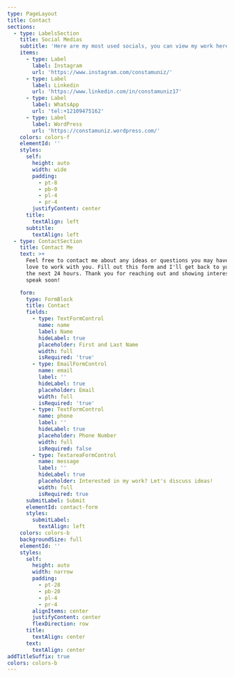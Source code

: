 ```yaml
---
type: PageLayout
title: Contact
sections:
  - type: LabelsSection
    title: Social Medias
    subtitle: 'Here are my most used socials, you can view my work here as well!'
    items:
      - type: Label
        label: Instagram
        url: 'https://www.instagram.com/constamuniz/'
      - type: Label
        label: Linkedin
        url: 'https://www.linkedin.com/in/constamuniz17'
      - type: Label
        label: WhatsApp
        url: 'tel:+12109475162'
      - type: Label
        label: WordPress
        url: 'https://constamuniz.wordpress.com/'
    colors: colors-f
    elementId: ''
    styles:
      self:
        height: auto
        width: wide
        padding:
          - pt-8
          - pb-0
          - pl-4
          - pr-4
        justifyContent: center
      title:
        textAlign: left
      subtitle:
        textAlign: left
  - type: ContactSection
    title: Contact Me
    text: >+
      Feel free to contact me about any ideas or questions you may have, I'd
      love to work with you. Fill out this form and I'll get back to you within
      the next 24 hours. Thank you for reaching out and showing interest, we'll
      speak soon!

    form:
      type: FormBlock
      title: Contact
      fields:
        - type: TextFormControl
          name: name
          label: Name
          hideLabel: true
          placeholder: First and Last Name
          width: full
          isRequired: 'true'
        - type: EmailFormControl
          name: email
          label: ''
          hideLabel: true
          placeholder: Email
          width: full
          isRequired: 'true'
        - type: TextFormControl
          name: phone
          label: ''
          hideLabel: true
          placeholder: Phone Number
          width: full
          isRequired: false
        - type: TextareaFormControl
          name: message
          label: ''
          hideLabel: true
          placeholder: Interested in my work? Let's discuss ideas!
          width: full
          isRequired: true
      submitLabel: Submit
      elementId: contact-form
      styles:
        submitLabel:
          textAlign: left
    colors: colors-b
    backgroundSize: full
    elementId: ''
    styles:
      self:
        height: auto
        width: narrow
        padding:
          - pt-28
          - pb-20
          - pl-4
          - pr-4
        alignItems: center
        justifyContent: center
        flexDirection: row
      title:
        textAlign: center
      text:
        textAlign: center
addTitleSuffix: true
colors: colors-b
---
```

